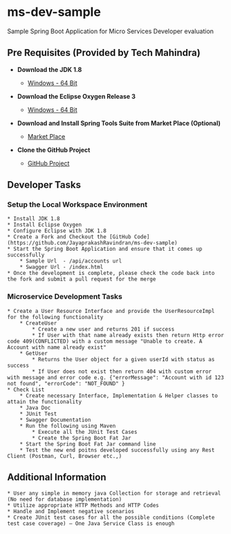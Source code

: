 # ms-dev-sample

Sample Spring Boot Application for Micro Services Developer evaluation

## Pre Requisites (Provided by Tech Mahindra)
* **Download the JDK 1.8** 
	* [Windows - 64 Bit](http://www.oracle.com/technetwork/java/javase/downloads/jdk8-downloads-2133151.html)
	
* **Download the Eclipse Oxygen Release 3**
	* [Windows - 64 Bit](http://www.eclipse.org/downloads/download.php?file=/technology/epp/downloads/release/oxygen/3/eclipse-jee-oxygen-3-win32-x86_64.zip)

* **Download and Install Spring Tools Suite from Market Place (Optional)**
	* [Market Place](https://marketplace.eclipse.org/content/spring-tools-aka-spring-ide-and-spring-tool-suite)
	
* **Clone the GitHub Project**
	* [GitHub Project](https://github.com/JayaprakashRavindran/ms-dev-sample)

## Developer Tasks

### Setup the Local Workspace Environment
	* Install JDK 1.8
	* Install Eclipse Oxygen
	* Configure Eclipse with JDK 1.8
	* Create a Fork and Checkout the [GitHub Code](https://github.com/JayaprakashRavindran/ms-dev-sample)
	* Start the Spring Boot Application and ensure that it comes up successfully 
		* Sample Url  - /api/accounts url
		* Swagger Url - /index.html
	* Once the development is complete, please check the code back into the fork and submit a pull request for the merge
	
### Microservice Development Tasks
	* Create a User	Resource Interface and provide the UserResourceImpl for the following functionality
		* CreateUser
			* Create a new user and returns 201 if success
			* If User with that name already exists then return Http error code 409(CONFLICTED) with a custom message "Unable to create. A Account with name already exist"
		* GetUser
			* Returns the User object for a given userId with status as success
			* If User does not exist then return 404 with custom error with message and error code e.g. {"errorMessage": "Account with id 123 not found", "errorCode": "NOT_FOUND" }
	* Check List
		* Create necessary Interface, Implementation & Helper classes to attain the functionality
		* Java Doc
		* JUnit Test
		* Swagger Documentation
		* Run the following using Maven
			* Execute all the JUnit Test Cases
			* Create the Spring Boot Fat Jar
		* Start the Spring Boot Fat Jar command line
		* Test the new end poitns developed successfully using any Rest Client (Postman, Curl, Browser etc.,)
		
## Additional Information
	* User any simple in memory java Collection for storage and retrieval (No need for database implementation)
	* Utilize appropriate HTTP Methods and HTTP Codes
	* Handle and Implement negative scenarios
	* Create JUnit test cases for all the possible conditions (Complete test case coverage) – One Java Service Class is enough
